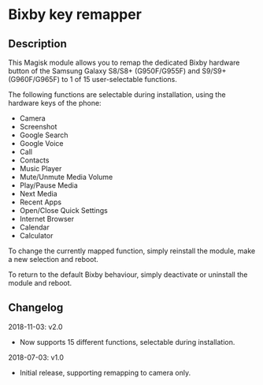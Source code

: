 # **Bixby key remapper**

## Description

This Magisk module allows you to remap the dedicated Bixby hardware button of
the Samsung Galaxy S8/S8+ (G950F/G955F) and S9/S9+ (G960F/G965F) to 1 of 15
user-selectable functions.

The following functions are selectable during installation, using the hardware
keys of the phone:

* Camera
* Screenshot
* Google Search
* Google Voice
* Call
* Contacts
* Music Player
* Mute/Unmute Media Volume
* Play/Pause Media
* Next Media
* Recent Apps
* Open/Close Quick Settings
* Internet Browser
* Calendar
* Calculator

To change the currently mapped function, simply reinstall the module, make
a new selection and reboot.

To return to the default Bixby behaviour, simply deactivate or uninstall the
module and reboot.

## Changelog

2018-11-03: v2.0

- Now supports 15 different functions, selectable during installation.

2018-07-03: v1.0

- Initial release, supporting remapping to camera only.

